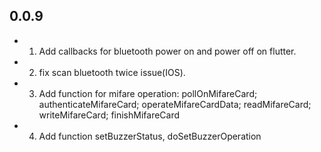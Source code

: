 ## 0.0.9

* 1. Add callbacks for bluetooth power on and power off on flutter.
* 2. fix scan bluetooth twice issue(IOS).
* 3. Add function for mifare operation: pollOnMifareCard; authenticateMifareCard; operateMifareCardData; readMifareCard; writeMifareCard; finishMifareCard
* 4. Add function setBuzzerStatus, doSetBuzzerOperation